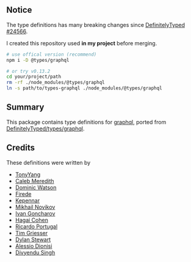 ## Notice

The type definitions has many breaking changes since [DefinitelyTyped #24566](https://github.com/DefinitelyTyped/DefinitelyTyped/pull/24566).

I created this repository used **in my project** before merging.

```bash
# use offical version (recommend)
npm i -D @types/graphql

# or try v0.13.2
cd your/project/path
rm -rf ./node_modules/@types/graphql
ln -s path/to/types-graphql ./node_modules/@types/graphql
```

## Summary

This package contains type definitions for [graphql](https://www.npmjs.com/package/graphql), ported from [DefinitelyTyped/types/graphql](https://www.github.com/DefinitelyTyped/DefinitelyTyped/tree/master/types/graphql).

## Credits

These definitions were written by

- [TonyYang](https://github.com/TonyPythoneer)
- [Caleb Meredith](https://github.com/calebmer)
- [Dominic Watson](https://github.com/intellix)
- [Firede](https://github.com/firede)
- [Kepennar](https://github.com/kepennar)
- [Mikhail Novikov](https://github.com/freiksenet)
- [Ivan Goncharov](https://github.com/IvanGoncharov)
- [Hagai Cohen](https://github.com/DxCx)
- [Ricardo Portugal](https://github.com/rportugal)
- [Tim Griesser](https://github.com/tgriesser)
- [Dylan Stewart](https://github.com/dyst5422)
- [Alessio Dionisi](https://github.com/adnsio)
- [Divyendu Singh](https://github.com/divyenduz)
